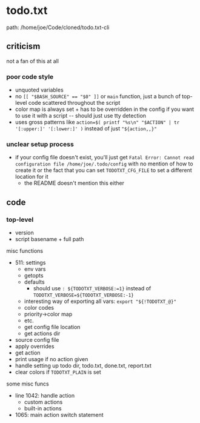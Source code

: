 # todo.txt

path: /home/joe/Code/cloned/todo.txt-cli

## criticism

not a fan of this at all

### poor code style

- unquoted variables
- no `[[ "$BASH_SOURCE" == "$0" ]]` or `main` function, just a bunch of
  top-level code scattered throughout the script
- color map is always set + has to be overridden in the config if you want to
  use it with a script -- should just use tty detection
- uses gross patterns like `action=$( printf "%s\n" "$ACTION" | tr '[:upper:]' '[:lower:]' )`
  instead of just `"${action,,}"`

### unclear setup process

- if your config file doesn't exist, you'll just get `Fatal Error: Cannot read
  configuration file /home/joe/.todo/config` with no mention of how to create it
  or the fact that you can set `TODOTXT_CFG_FILE` to set a different location
  for it
  - the README doesn't mention this either

## code

### top-level

- version
- script basename + full path

misc functions

- 511: settings
  - env vars
  - getopts
  - defaults
    - should use `: ${TODOTXT_VERBOSE:=1}` instead of `TODOTXT_VERBOSE=${TODOTXT_VERBOSE:-1}`
  - interesting way of exporting all vars: `export "${!TODOTXT_@}"`
  - color codes
  - priority->color map
  - etc.
  - get config file location
  - get actions dir
- source config file
- apply overrides
- get action
- print usage if no action given
- handle setting up todo dir, todo.txt, done.txt, report.txt
- clear colors if `TODOTXT_PLAIN` is set

some misc funcs

- line 1042: handle action
  - custom actions
  - built-in actions
- 1065: main action switch statement